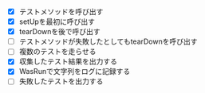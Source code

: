 - [x] テストメソッドを呼び出す
- [x] setUpを最初に呼び出す
- [x] tearDownを後で呼び出す
- [ ] テストメソッドが失敗したとしてもtearDownを呼び出す
- [ ] 複数のテストを走らせる
- [x] 収集したテスト結果を出力する
- [x] WasRunで文字列をログに記録する
- [ ] 失敗したテストを出力する
